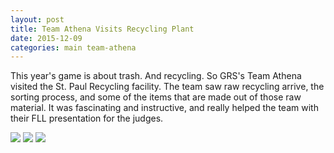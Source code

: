 ```yaml
---
layout: post
title: Team Athena Visits Recycling Plant
date: 2015-12-09
categories: main team-athena 
---
```


This year's game is about trash. And recycling. So GRS's Team Athena visited the St. Paul Recycling facility. The team saw raw recycling arrive, the sorting process, and some of the items that are made out of those raw material. It was fascinating and instructive, and really helped the team with their FLL presentation for the judges. 

![](http://lauraschultz.github.io/mythicalrobotics/media/post_images/recycling_plant_1.JPG)
![](http://lauraschultz.github.io/mythicalrobotics/media/post_images/recycling_plant_2.JPG)
![](http://lauraschultz.github.io/mythicalrobotics/media/post_images/recycling_plant_3.JPG)